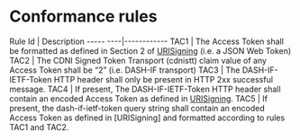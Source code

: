 # Conformance rules

Rule Id   | Description
----- ----|------------
TAC1      | The Access Token shall be formatted as defined in Section 2 of [URISigning](https://tools.ietf.org/html/draft-ietf-cdni-uri-signing-16) (i.e. a JSON Web Token)
TAC2      | The CDNI Signed Token Transport (cdnistt) claim value of any Access Token shall be “2” (i.e. DASH-IF transport)
TAC3      | The DASH-IF-IETF-Token HTTP header shall only be present in HTTP 2xx successful message.
TAC4      | If present, The DASH-IF-IETF-Token HTTP header shall contain an encoded Access Token as defined in [URISigning](https://tools.ietf.org/html/draft-ietf-cdni-uri-signing-16).
TAC5      | If present, the dash-if-ietf-token query string shall contain an encoded Access Token as defined in [URISigning] and formatted according to rules TAC1 and TAC2.
